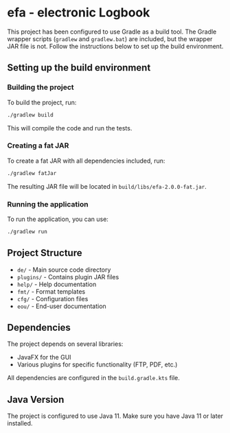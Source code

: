 # efa - electronic Logbook

This project has been configured to use Gradle as a build tool. The Gradle wrapper scripts (`gradlew` and `gradlew.bat`) are included, but the wrapper JAR file is not. Follow the instructions below to set up the build environment.

## Setting up the build environment

### Building the project

To build the project, run:

```bash
./gradlew build
```

This will compile the code and run the tests.

### Creating a fat JAR

To create a fat JAR with all dependencies included, run:

```bash
./gradlew fatJar
```

The resulting JAR file will be located in `build/libs/efa-2.0.0-fat.jar`.

### Running the application

To run the application, you can use:

```bash
./gradlew run
```

## Project Structure

- `de/` - Main source code directory
- `plugins/` - Contains plugin JAR files
- `help/` - Help documentation
- `fmt/` - Format templates
- `cfg/` - Configuration files
- `eou/` - End-user documentation

## Dependencies

The project depends on several libraries:

- JavaFX for the GUI
- Various plugins for specific functionality (FTP, PDF, etc.)

All dependencies are configured in the `build.gradle.kts` file.

## Java Version

The project is configured to use Java 11. Make sure you have Java 11 or later installed.